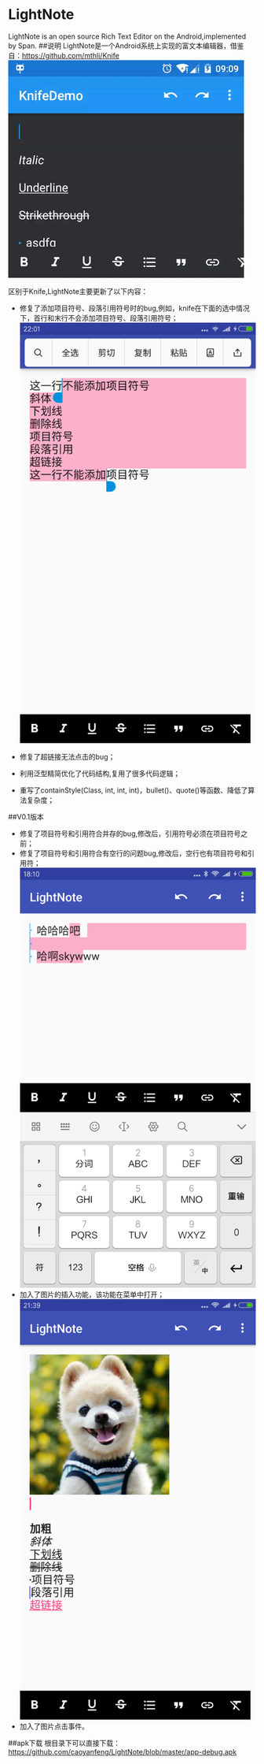 # LightNote
LightNote is an open source Rich Text Editor on the Android,implemented by Span.
##说明
LightNote是一个Android系统上实现的富文本编辑器，借鉴自：https://github.com/mthli/Knife
![example.gif](./example.gif "example.gif")

区别于Knife,LightNote主要更新了以下内容：

 - 修复了添加项目符号、段落引用符号时的bug,例如，knife在下面的选中情况下，首行和末行不会添加项目符号、段落引用符号；
![image](./screenshot2.png)
 
 - 修复了超链接无法点击的bug；
 
 - 利用泛型精简优化了代码结构,复用了很多代码逻辑；
 
 - 重写了containStyle(Class, int, int, int)，bullet()、quote()等函数、降低了算法复杂度；
 
##V0.1版本
- 修复了项目符号和引用符合并存的bug,修改后，引用符号必须在项目符号之前；
- 修复了项目符号和引用符合有空行的问题bug,修改后，空行也有项目符号和引用符；
![image](./screenshot0.png)
- 加入了图片的插入功能，该功能在菜单中打开；
![image](./device-2016-11-05-213930.png)
- 加入了图片点击事件。

##apk下载
根目录下可以直接下载：https://github.com/caoyanfeng/LightNote/blob/master/app-debug.apk
